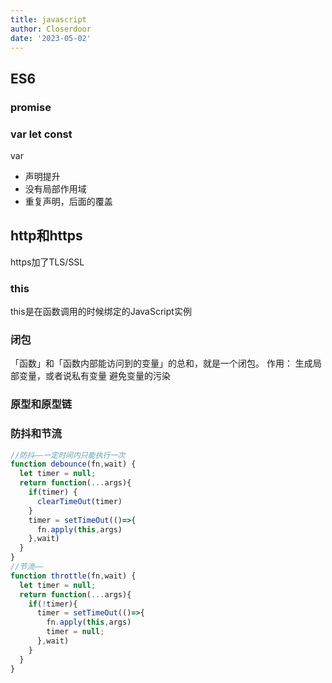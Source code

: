 ```yaml
---
title: javascript
author: Closerdoor
date: '2023-05-02'
---
```


## ES6
### promise

### var let const
var
- 声明提升
- 没有局部作用域
- 重复声明，后面的覆盖

## http和https
https加了TLS/SSL

### this
this是在函数调用的时候绑定的JavaScript实例

### 闭包
「函数」和「函数内部能访问到的变量」的总和，就是一个闭包。
作用：
生成局部变量，或者说私有变量
避免变量的污染

### 原型和原型链

### 防抖和节流
```js
//防抖——一定时间内只能执行一次
function debounce(fn,wait) {
  let timer = null;
  return function(...args){
    if(timer) {
      clearTimeOut(timer)
    }
    timer = setTimeOut(()=>{
      fn.apply(this,args)
    },wait)
  }
}
//节流——
function throttle(fn,wait) {
  let timer = null;
  return function(...args){
    if(!timer){
      timer = setTimeOut(()=>{
        fn.apply(this,args)
        timer = null;
      },wait)
    }
  }
}
```